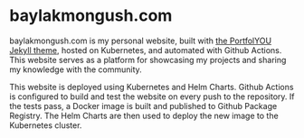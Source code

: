 # baylakmongush.com

baylakmongush.com is my personal website, built with [the PortfolYOU Jekyll theme](https://github.com/YoussefRaafatNasry/portfolYOU), hosted on Kubernetes, and automated with Github Actions. This website serves as a platform for showcasing my projects and sharing my knowledge with the community.

This website is deployed using Kubernetes and Helm Charts. Github Actions is configured to build and test the website on every push to the repository. If the tests pass, a Docker image is built and published to Github Package Registry. The Helm Charts are then used to deploy the new image to the Kubernetes cluster.
